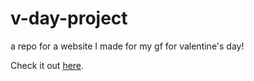 # v-day-project
a repo for a website I made for my gf for valentine's day!

Check it out <a href="https://www.happyvalentinesdayjulia.com">here</a>.
